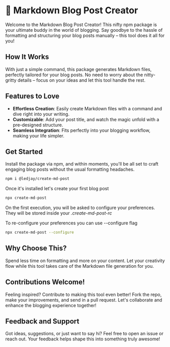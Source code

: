 # 🤖 Markdown Blog Post Creator

Welcome to the Markdown Blog Post Creator! This nifty npm package is your ultimate buddy in the world of blogging. Say goodbye to the hassle of formatting and structuring your blog posts manually – this tool does it all for you!

## How It Works

With just a simple command, this package generates Markdown files, perfectly tailored for your blog posts. No need to worry about the nitty-gritty details – focus on your ideas and let this tool handle the rest.

## Features to Love

- **Effortless Creation**: Easily create Markdown files with a command and dive right into your writing.
- **Customizable**: Add your post title, and watch the magic unfold with a pre-designed structure.
- **Seamless Integration**: Fits perfectly into your blogging workflow, making your life simpler.

## Get Started

Install the package via npm, and within moments, you'll be all set to craft engaging blog posts without the usual formatting headaches.

```bash
npm i @ledjay/create-md-post
```

Once it's installed let's create your first blog post

```bash
npx create-md-post
```

On the first execution, you will be asked to configure your preferences.
They will be stored inside your _.create-md-post-rc_

To re-configure your preferences you can use --configure flag

```bash
npx create-md-post --configure
```

## Why Choose This?

Spend less time on formatting and more on your content. Let your creativity flow while this tool takes care of the Markdown file generation for you.

## Contributions Welcome!

Feeling inspired? Contribute to making this tool even better! Fork the repo, make your improvements, and send in a pull request. Let's collaborate and enhance the blogging experience together!

## Feedback and Support

Got ideas, suggestions, or just want to say hi? Feel free to open an issue or reach out. Your feedback helps shape this into something truly awesome!